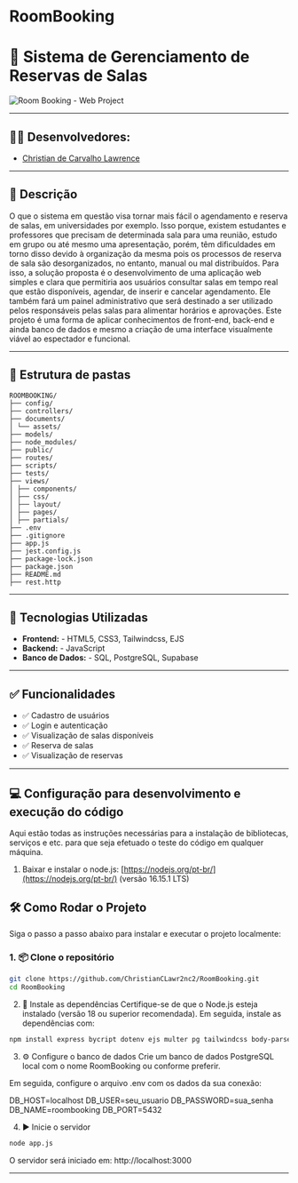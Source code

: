 # RoomBooking

# 📌 Sistema de Gerenciamento de Reservas de Salas

![Room Booking - Web Project](https://github.com/ChristianCLawr2nc2/RoomBooking/blob/main/document/assets/Logo/logosite.png)

---

## 👨‍🎓 Desenvolvedores: 

- <a href="https://www.linkedin.com/in/christian-de-carvalho-lawrence/">Christian de Carvalho Lawrence</a>

---

## 📝 Descrição

O que o sistema em questão visa tornar mais fácil o agendamento e reserva de salas, em universidades por exemplo. Isso porque, existem estudantes e professores que precisam de determinada sala para uma reunião, estudo em grupo ou até mesmo uma apresentação, porém, têm dificuldades em torno disso devido à organização da mesma pois os processos de reserva de sala são desorganizados, no entanto, manual ou mal distribuídos.
Para isso, a solução proposta é o desenvolvimento de uma aplicação web simples e clara que permitiria aos usuários consultar salas em tempo real que estão disponíveis, agendar, de inserir e cancelar agendamento. Ele também fará um painel administrativo que será destinado a ser utilizado pelos responsáveis pelas salas para alimentar horários e aprovações.
Este projeto é uma forma de aplicar conhecimentos de front-end, back-end e ainda banco de dados e mesmo a criação de uma interface visualmente viável ao espectador e funcional.

---

## 📁 Estrutura de pastas
```plaintext
ROOMBOOKING/
├── config/
├── controllers/
├── documents/
│ └── assets/
├── models/
├── node_modules/
├── public/
├── routes/
├── scripts/
├── tests/
├── views/
│ ├── components/
│ ├── css/
│ ├── layout/
│ ├── pages/
│ ├── partials/
├── .env
├── .gitignore
├── app.js
├── jest.config.js
├── package-lock.json
├── package.json
├── README.md
├── rest.http
```
---

## 🚀 Tecnologias Utilizadas
- **Frontend:** - HTML5, CSS3, Tailwindcss, EJS
- **Backend:**  - JavaScript
- **Banco de Dados:**  - SQL, PostgreSQL, Supabase

---

## ✅ Funcionalidades
- ✅ Cadastro de usuários
- ✅ Login e autenticação
- ✅ Visualização de salas disponíveis
- ✅ Reserva de salas
- ✅ Visualização de reservas

---

## 💻 Configuração para desenvolvimento e execução do código

Aqui estão todas as instruções necessárias para a instalação de bibliotecas, serviços e etc. para que seja efetuado o teste do código em qualquer máquina.

1. Baixar e instalar o node.js: [https://nodejs.org/pt-br/](https://nodejs.org/pt-br/) (versão 16.15.1 LTS)

## 🛠️ Como Rodar o Projeto

Siga o passo a passo abaixo para instalar e executar o projeto localmente:

### 1. 📦 Clone o repositório

```bash
git clone https://github.com/ChristianCLawr2nc2/RoomBooking.git
cd RoomBooking
```

2. 📁 Instale as dependências
Certifique-se de que o Node.js esteja instalado (versão 18 ou superior recomendada). Em seguida, instale as dependências com:

```bash
npm install express bycript dotenv ejs multer pg tailwindcss body-parser express-session express-validator
```

3. ⚙️ Configure o banco de dados
Crie um banco de dados PostgreSQL local com o nome RoomBooking ou conforme preferir.

Em seguida, configure o arquivo .env com os dados da sua conexão:

DB_HOST=localhost
DB_USER=seu_usuario
DB_PASSWORD=sua_senha
DB_NAME=roombooking
DB_PORT=5432

4. ▶️ Inicie o servidor

```bash
node app.js
```

O servidor será iniciado em: http://localhost:3000

---

